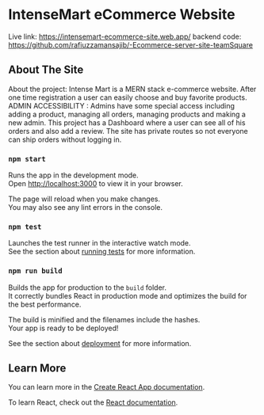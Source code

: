 # IntenseMart eCommerce Website 
Live link: https://intensemart-ecommerce-site.web.app/ 
backend code: https://github.com/rafiuzzamansajib/-Ecommerce-server-site-teamSquare

## About The Site 

About the project:
Intense Mart is a MERN stack e-commerce website. After one time registration a user can easily choose and buy favorite products.
ADMIN ACCESSIBILITY : Admins have some special access including adding a product, managing all orders, managing products and making a new admin.
This project has a Dashboard where a user can see all of his orders and also add a review.
The site has private routes so not everyone can ship orders without logging in.


### `npm start`

Runs the app in the development mode.\
Open [http://localhost:3000](http://localhost:3000) to view it in your browser.

The page will reload when you make changes.\
You may also see any lint errors in the console.

### `npm test`

Launches the test runner in the interactive watch mode.\
See the section about [running tests](https://facebook.github.io/create-react-app/docs/running-tests) for more information.

### `npm run build`

Builds the app for production to the `build` folder.\
It correctly bundles React in production mode and optimizes the build for the best performance.

The build is minified and the filenames include the hashes.\
Your app is ready to be deployed!

See the section about [deployment](https://facebook.github.io/create-react-app/docs/deployment) for more information.

## Learn More

You can learn more in the [Create React App documentation](https://facebook.github.io/create-react-app/docs/getting-started).

To learn React, check out the [React documentation](https://reactjs.org/).


